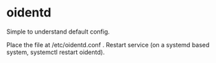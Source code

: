 # oidentd
Simple to understand default config.

Place the file at /etc/oidentd.conf .
Restart service (on a systemd based system, systemctl restart oidentd).
